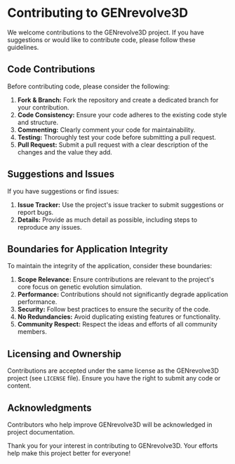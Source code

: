 # Contributing to GENrevolve3D

We welcome contributions to the GENrevolve3D project. If you have suggestions or would like to contribute code, please follow these guidelines.

## Code Contributions
Before contributing code, please consider the following:
1. **Fork & Branch:** Fork the repository and create a dedicated branch for your contribution.
2. **Code Consistency:** Ensure your code adheres to the existing code style and structure.
3. **Commenting:** Clearly comment your code for maintainability.
4. **Testing:** Thoroughly test your code before submitting a pull request.
5. **Pull Request:** Submit a pull request with a clear description of the changes and the value they add.

## Suggestions and Issues
If you have suggestions or find issues:
1. **Issue Tracker:** Use the project's issue tracker to submit suggestions or report bugs.
2. **Details:** Provide as much detail as possible, including steps to reproduce any issues.

## Boundaries for Application Integrity
To maintain the integrity of the application, consider these boundaries:
1. **Scope Relevance:** Ensure contributions are relevant to the project's core focus on genetic evolution simulation.
2. **Performance:** Contributions should not significantly degrade application performance.
3. **Security:** Follow best practices to ensure the security of the code.
4. **No Redundancies:** Avoid duplicating existing features or functionality.
5. **Community Respect:** Respect the ideas and efforts of all community members.

## Licensing and Ownership
Contributions are accepted under the same license as the GENrevolve3D project (see `LICENSE` file). Ensure you have the right to submit any code or content.

## Acknowledgments
Contributors who help improve GENrevolve3D will be acknowledged in project documentation.

Thank you for your interest in contributing to GENrevolve3D. Your efforts help make this project better for everyone!